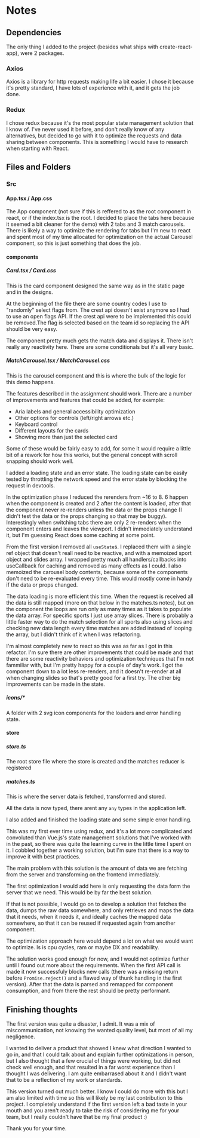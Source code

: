 # Notes

## Dependencies

The only thing I added to the project (besides what ships with create-react-app), were 2 packages.

### Axios

Axios is a library for http requests making life a bit easier. I chose it because it's pretty standard, I have lots of experience with it, and it gets the job done.

### Redux

I chose redux because it's the most popular state management solution that I know of. I've never used it before, and don't really know of any alternatives, but decided to go with it to optimize the requests and data sharing between components. This is something I would have to research when starting with React.

## Files and Folders

### Src

#### App.tsx / App.css

The App component (not sure if this is reffered to as the root component in react, or if the index.tsx is the root. I decided to place the tabs here because it seemed a bit cleaner for the demo) with 2 tabs and 3 match carousels. There is likely a way to optimize the rendering for tabs but I'm new to react and spent most of my time allocated for optimization on the actual Carousel component, so this is just something that does the job.

#### components

##### Card.tsx / Card.css

This is the card component designed the same way as in the static page and in the designs.

At the beginning of the file there are some country codes I use to "randomly" select flags from. The crest api doesn't exist anymore so I had to use an open flags API. If the crest api were to be implemented this could be removed.The flag is selected based on the team id so replacing the API should be very easy.

The component pretty much gets the match data and displays it. There isn't really any reactivity here. There are some conditionals but it's all very basic.

##### MatchCarousel.tsx / MatchCarousel.css

This is the carousel component and this is where the bulk of the logic for this demo happens.

The features described in the assignment should work. There are a number of improvements and features that could be added, for example:

- Aria labels and general accessibility optimization
- Other options for controls (left/right arrows etc.)
- Keyboard control
- Different layouts for the cards
- Showing more than just the selected card

Some of these would be fairly easy to add, for some it would require a little bit of a rework for how this works, but the general concept with scroll snapping should work well.

I added a loading state and an error state. The loading state can be easily tested by throttling the network speed and the error state by blocking the request in devtools.

In the optimization phase I reduced the rerenders from ~16 to 8. 6 happen when the component is created and 2 after the content is loaded, after that the component never re-renders unless the data or the props change (I didn't test the data or the props changing so that may be buggy). Interestingly when switching tabs there are only 2 re-renders when the component enters and leaves the viewport. I didn't immediately understand it, but I'm guessing React does some caching at some point.

From the first version I removed all `useState`s. I replaced them with a single ref object that doesn't reall need to be reactive, and with a memoized sport object and slides array. I wrapped pretty much all handlers/callbacks into useCallback for caching and removed as many effects as I could. I also memoized the carousel body contents, because some of the components don't need to be re-evaluated every time. This would mostly come in handy if the data or props changed.

The data loading is more efficient this time. When the request is received all the data is still mapped (more on that below in the matches.ts notes), but on the component the loops are run only as many times as it takes to populate the data array. For specific sports I just use array slices. There is probably a little faster way to do the match selection for all sports also using slices and checking new data length every time matches are added instead of looping the array, but I didn't think of it when I was refactoring.

I'm almost completely new to react so this was as far as I got in this refactor. I'm sure there are other improvements that could be made and that there are some reactivity behaviors and optimization techniques that I'm not fammiliar with, but I'm pretty happy for a couple of day's work. I got the component down to a lot less re-renders, and it doesn't re-render at all when changing slides so that's pretty good for a first try. The other big improvements can be made in the state.

##### icons/*

A folder with 2 svg icon components for the loaders and error handling state.

#### store

##### store.ts

The root store file where the store is created and the matches reducer is registered

##### matches.ts

This is where the server data is fetched, transformed and stored.

All the data is now typed, there arent any `any` types in the application left.

I also added and finished the loading state and some simple error handling.

This was my first ever time using redux, and it's a lot more complicated and convoluted than Vue.js's state management solutions that I've worked with in the past, so there was quite the learning curve in the little time I spent on it. I cobbled together a working solution, but I'm sure that there is a way to improve it with best practices.

The main problem with this solution is the amount of data we are fetching from the server and transforming on the frontend immediately.

The first optimization I would add here is only requesting the data form the server that we need. This would be by far the best solution.

If that is not possible, I would go on to develop a solution that fetches the data, dumps the raw data somewhere, and only retrieves and maps the data that it needs, when it needs it, and ideally caches the mapped data somewhere, so that it can be reused if requested again from another component.

The optimization approach here would depend a lot on what we would want to optimize. Is is cpu cycles, ram or maybe DX and readability.

The solution works good enough for now, and I would not optimize further until I found out more about the requirements. When the first API call is made it now successfuly blocks new calls (there was a missing return before `Promise.reject()` and a flawed way of thunk handling in the first version). After that the data is parsed and remapped for component consumption, and from there the rest should be pretty performant.

## Finishing thoughts

The first version was quite a disaster, I admit. It was a mix of miscommunication, not knowing the wanted quality level, but most of all my negligence. 

I wanted to deliver a product that showed I knew what direction I wanted to go in, and that I could talk about and explain further optimizations in person, but I also thought that a few crucial of things were working, but did not check well enough, and that resulted in a far worst experience than I thought I was delivering. I am quite embarrased about it and I didn't want that to be a reflection of my work or standards.

This version turned out much better. I know I could do more with this but I am also limited with time so this will likely be my last contribution to this project. I completely understand if the first version left a bad taste in your mouth and you aren't ready to take the risk of considering me for your team, but I really couldn't have that be my final product :)

Thank you for your time.
